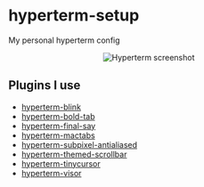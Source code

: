 # hyperterm-setup
My personal hyperterm config

<p align="center">
 <img src="https://github.com/bjankord/hyperterm-setup/blob/master/screenshot.jpg?raw=true" alt="Hyperterm screenshot" />
</p>

## Plugins I use

* [hyperterm-blink](https://www.npmjs.com/package/hyperterm-blink)
* [hyperterm-bold-tab](https://www.npmjs.com/package/hyperterm-bold-tab)
* [hyperterm-final-say](https://www.npmjs.com/package/hyperterm-final-say)
* [hyperterm-mactabs](https://www.npmjs.com/package/hyperterm-mactabs)
* [hyperterm-subpixel-antialiased](https://www.npmjs.com/package/hyperterm-subpixel-antialiased)
* [hyperterm-themed-scrollbar](https://www.npmjs.com/package/hyperterm-themed-scrollbar)
* [hyperterm-tinycursor](https://www.npmjs.com/package/hyperterm-tinycursor)
* [hyperterm-visor](https://www.npmjs.com/package/hyperterm-visor)
